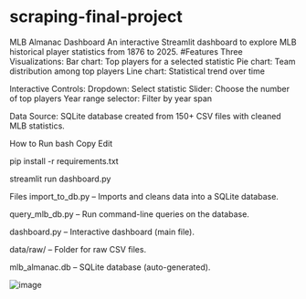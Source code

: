 # scraping-final-project
 MLB Almanac Dashboard
An interactive Streamlit dashboard to explore MLB historical player statistics from 1876 to 2025.
#Features
Three Visualizations:
Bar chart: Top players for a selected statistic
Pie chart: Team distribution among top players
Line chart: Statistical trend over time

Interactive Controls:
Dropdown: Select statistic
Slider: Choose the number of top players
Year range selector: Filter by year span

Data Source:
SQLite database created from 150+ CSV files with cleaned MLB statistics.

How to Run
bash
Copy
Edit

pip install -r requirements.txt

streamlit run dashboard.py

Files
import_to_db.py – Imports and cleans data into a SQLite database.

query_mlb_db.py – Run command-line queries on the database.

dashboard.py – Interactive dashboard (main file).

data/raw/ – Folder for raw CSV files.

mlb_almanac.db – SQLite database (auto-generated).

![image](https://github.com/user-attachments/assets/56fe5d28-6d24-4030-a915-1c4dc19a567c)
